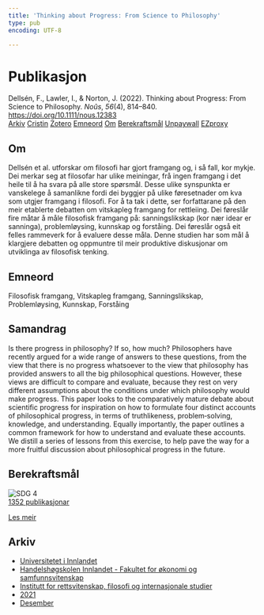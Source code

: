 ```yaml
---
title: 'Thinking about Progress: From Science to Philosophy'
type: pub
encoding: UTF-8

---
```

<h1>Publikasjon</h1>
<article id="csl-bib-container-IC5W2PV9" class="csl-bib-container">
  <div class="csl-bib-body"> <div class="csl-entry">Dellsén, F., Lawler, I., &#38; Norton, J. (2022). Thinking about Progress: From Science to Philosophy. <i>Noûs</i>, <i>56</i>(4), 814–840. <a href="https://doi.org/10.1111/nous.12383">https://doi.org/10.1111/nous.12383</a></div> </div>
  <div class="csl-bib-buttons">
    <a href="#taxonomy-article-IC5W2PV9" alt="archive" class="csl-bib-button">Arkiv</a>
    <a href="https://app.cristin.no/results/show.jsf?id=1967259" alt="Cristin" class="csl-bib-button">Cristin</a>
    <a href="http://zotero.org/groups/5881554/items/IC5W2PV9" alt="Zotero" class="csl-bib-button">Zotero</a>
    <a href="#keywords-article-IC5W2PV9" alt="keywords" class="csl-bib-button">Emneord</a>
    <a href="#about-article-IC5W2PV9" alt="about_pub" class="csl-bib-button">Om</a>
    <a href="#sdg-article-IC5W2PV9" alt="sdg" class="csl-bib-button">Berekraftsmål</a>
    <a href="https://onlinelibrary.wiley.com/doi/pdfdirect/10.1111/nous.12383" alt="Unpaywall" class="csl-bib-button">Unpaywall</a>
    <a href="https://onlinelibrary.wiley.com/doi/pdfdirect/10.1111/nous.12383" alt="EZproxy" class="csl-bib-button">EZproxy</a>
  </div>
  <div id="csl-bib-meta-container-IC5W2PV9"></div>
</article>
<div id="csl-bib-meta-IC5W2PV9" class="csl-bib-meta">
  <article id="about-article-IC5W2PV9" class="about_pub-article">
    <h1>Om</h1>
    Dellsén et al. utforskar om filosofi har gjort framgang og, i så fall, kor mykje. Dei merkar seg at filosofar har ulike meiningar, frå ingen framgang i det heile til å ha svara på alle store spørsmål. Desse ulike synspunkta er vanskelege å samanlikne fordi dei byggjer på ulike føresetnader om kva som utgjer framgang i filosofi. For å ta tak i dette, ser forfattarane på den meir etablerte debatten om vitskapleg framgang for rettleiing. Dei føreslår fire måtar å måle filosofisk framgang på: sanningslikskap (kor nær idear er sanninga), problemløysing, kunnskap og forståing. Dei føreslår også eit felles rammeverk for å evaluere desse måla. Denne studien har som mål å klargjere debatten og oppmuntre til meir produktive diskusjonar om utviklinga av filosofisk tenking.
  </article>
  <article id="keywords-article-IC5W2PV9" class="keywords-article">
    <h1>Emneord</h1>
    Filosofisk framgang, Vitskapleg framgang, Sanningslikskap, Problemløysing, Kunnskap, Forståing
  </article>
  <article id="abstract-article-IC5W2PV9" class="abstract-article">
    <h1>Samandrag</h1>
    Is there progress in philosophy? If so, how much? Philosophers have recently argued for a wide range of answers to these questions, from the view that there is no progress whatsoever to the view that philosophy has provided answers to all the big philosophical questions. However, these views are difficult to compare and evaluate, because they rest on very different assumptions about the conditions under which philosophy would make progress. This paper looks to the comparatively mature debate about scientific progress for inspiration on how to formulate four distinct accounts of philosophical progress, in terms of truthlikeness, problem‐solving, knowledge, and understanding. Equally importantly, the paper outlines a common framework for how to understand and evaluate these accounts. We distill a series of lessons from this exercise, to help pave the way for a more fruitful discussion about philosophical progress in the future.
  </article>
  <article id="sdg-article-IC5W2PV9" class="sdg-article">
    <h1>Berekraftsmål</h1>
    <div class="sdg-container"><div id="sdg4" class="sdg">
        <img src="{{< params subfolder >}}images/sdg/sdg04_nn.png" class="image" alt="SDG 4">
        <div class="sdg-overlay">
          <a href="/nn/archive/?key=?sdg=4#archive" class="sdg-publication-count"><span>1352</span> publikasjonar</a>
          <p><a href="https://fn.no/om-fn/fns-baerekraftsmaal/god-utdanning?lang=nno-NO" class="sdg-read-more">Les meir</a></p>
        </div>
      </div></div>
  </article>
  <article id="taxonomy-article-IC5W2PV9" class="taxonomy-article">
    <h1>Arkiv</h1>
    <ul>
      <li>
        <a href="/nn/archive/?key=3DCRN523">Universitetet i Innlandet</a>
      </li>
      <li>
        <a href="/nn/archive/?key=DU8Q9LN9">Handelshøgskolen Innlandet - Fakultet for økonomi og samfunnsvitenskap</a>
      </li>
      <li>
        <a href="/nn/archive/?key=ITYAG68H">Institutt for rettsvitenskap, filosofi og internasjonale studier</a>
      </li>
      <li>
        <a href="/nn/archive/?key=VFX285I3">2021</a>
      </li>
      <li>
        <a href="/nn/archive/?key=SLUXB9NW">Desember</a>
      </li>
    </ul>
  </article>
</div>
